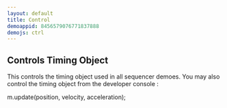 ```yaml
---
layout: default
title: Control
demoappid: 8456579076771837888
demojs: ctrl
---
```


## Controls Timing Object

This controls the timing object used in all sequencer demoes. You may also control the timing object from the developer console : 

m.update(position, velocity, acceleration);

<div id="demo"></div>
